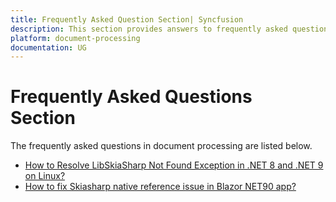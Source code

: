 ```yaml
---
title: Frequently Asked Question Section| Syncfusion
description: This section provides answers to frequently asked questions related to document processing using Syncfusion libraries.
platform: document-processing
documentation: UG
---
```


# Frequently Asked Questions Section  

The frequently asked questions in document processing are listed below.

* [How to Resolve LibSkiaSharp Not Found Exception in .NET 8 and .NET 9 on Linux?](faq/how-to-resolve-libskiasharp-not-found-exception-in-net8-and-net9-on-linux)
* [How to fix Skiasharp native reference issue in Blazor NET90 app?](faq/how-to-fix-skiasharp-native-reference-issue-in-blazor-net90-app)